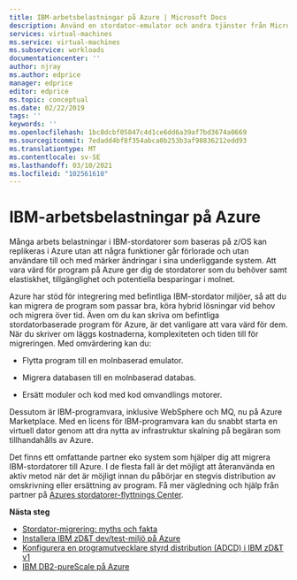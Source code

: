 ```yaml
---
title: IBM-arbetsbelastningar på Azure | Microsoft Docs
description: Använd en stordator-emulator och andra tjänster från Microsofts partner för att vara värd för dina IBM z/OS-arbetsbelastningar med hjälp av Microsoft Azure.
services: virtual-machines
ms.service: virtual-machines
ms.subservice: workloads
documentationcenter: ''
author: njray
ms.author: edprice
manager: edprice
editor: edprice
ms.topic: conceptual
ms.date: 02/22/2019
tags: ''
keywords: ''
ms.openlocfilehash: 1bc8dcbf05847c4d1ce6dd6a39af7bd3674a0669
ms.sourcegitcommit: 7edadd4bf8f354abca0b253b3af98836212edd93
ms.translationtype: MT
ms.contentlocale: sv-SE
ms.lasthandoff: 03/10/2021
ms.locfileid: "102561610"
---
```

# <a name="ibm-workloads-on-azure"></a>IBM-arbetsbelastningar på Azure

Många arbets belastningar i IBM-stordatorer som baseras på z/OS kan replikeras i Azure utan att några funktioner går förlorade och utan användare till och med märker ändringar i sina underliggande system. Att vara värd för program på Azure ger dig de stordatorer som du behöver samt elastiskhet, tillgänglighet och potentiella besparingar i molnet.

Azure har stöd för integrering med befintliga IBM-stordator miljöer, så att du kan migrera de program som passar bra, köra hybrid lösningar vid behov och migrera över tid. Även om du kan skriva om befintliga stordatorbaserade program för Azure, är det vanligare att vara värd för dem. När du skriver om läggs kostnaderna, komplexiteten och tiden till för migreringen. Med omvärdering kan du:

- Flytta program till en molnbaserad emulator.

- Migrera databasen till en molnbaserad databas.

- Ersätt moduler och kod med kod omvandlings motorer.

Dessutom är IBM-programvara, inklusive WebSphere och MQ, nu på Azure Marketplace. Med en licens för IBM-programvara kan du snabbt starta en virtuell dator genom att dra nytta av infrastruktur skalning på begäran som tillhandahålls av Azure.

Det finns ett omfattande partner eko system som hjälper dig att migrera IBM-stordatorer till Azure. I de flesta fall är det möjligt att återanvända en aktiv metod när det är möjligt innan du påbörjar en stegvis distribution av omskrivning eller ersättning av program. Få mer vägledning och hjälp från partner på [Azures stordatorer-flyttnings Center](https://azure.microsoft.com/migration/mainframe/).

**Nästa steg**

- [Stordator-migrering: myths och fakta](/azure/architecture/cloud-adoption/infrastructure/mainframe-migration/myths-and-facts)
- [Installera IBM zD&T dev/test-miljö på Azure](./install-ibm-z-environment.md)
- [Konfigurera en programutvecklare styrd distribution (ADCD) i IBM zD&T v1](./demo.md)
- [IBM DB2-pureScale på Azure](ibm-db2-purescale-azure.md)

